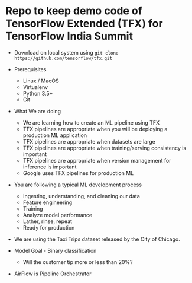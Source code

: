 # Repo to keep demo code of TensorFlow Extended (TFX) for TensorFlow India Summit

* Download on local system using ``` git clone https://github.com/tensorflow/tfx.git ```

* Prerequisites
  - Linux / MacOS
  - Virtualenv
  - Python 3.5+
  - Git

* What We are doing
  - We are learning how to create an ML pipeline using TFX
  - TFX pipelines are appropriate when you will be deploying a production ML application
  - TFX pipelines are appropriate when datasets are large
  - TFX pipelines are appropriate when training/serving consistency is important
  - TFX pipelines are appropriate when version management for inference is important
  - Google uses TFX pipelines for production ML
  
  
* You are following a typical ML development process

  - Ingesting, understanding, and cleaning our data
  - Feature engineering
  - Training
  - Analyze model performance
  - Lather, rinse, repeat
  - Ready for production

* We are using the Taxi Trips dataset released by the City of Chicago.

* Model Goal - Binary classification
  - Will the customer tip more or less than 20%?
  
* AirFlow is Pipeline Orchestrator
